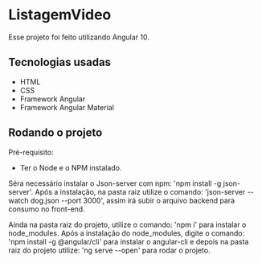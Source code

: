 # ListagemVideo

Esse projeto foi feito utilizando Angular 10.

## Tecnologias usadas
* HTML
* CSS
* Framework Angular
* Framework Angular Material

## Rodando o projeto
Pré-requisito:
* Ter o Node e o NPM instalado.

Séra necessário instalar o Json-server com npm: 'npm install -g json-server'.
Após a instalação, na pasta raiz utilize o comando: 'json-server --watch dog.json --port 3000', assim irá subir o arquivo backend para consumo no front-end.

Ainda na pasta raiz do projeto, utilize o comando: 'npm i' para instalar o node_modules.
Após a instalação do node_modules, digite o comando: 'npm install -g @angular/cli' para instalar o angular-cli e depois na pasta raiz do projeto utilize: 'ng serve --open' para rodar o projeto.
